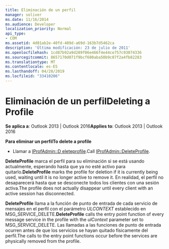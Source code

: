 ```yaml
---
title: Eliminación de un perfil
manager: soliver
ms.date: 11/16/2014
ms.audience: Developer
localization_priority: Normal
api_type:
- COM
ms.assetid: 4d01ab2e-40fd-409d-a69d-163b7d5462ca
description: 'Última modificación: 23 de julio de 2011'
ms.openlocfilehash: 1cd87b92a9d289f06e466f4e44ce757c93074336
ms.sourcegitcommit: 8657170d071f9bcf680aba50b9c07f2a4fb82283
ms.translationtype: MT
ms.contentlocale: es-ES
ms.lasthandoff: 04/28/2019
ms.locfileid: "33410206"
---
```

# <a name="deleting-a-profile"></a><span data-ttu-id="d8c02-103">Eliminación de un perfil</span><span class="sxs-lookup"><span data-stu-id="d8c02-103">Deleting a Profile</span></span>

  
  
<span data-ttu-id="d8c02-104">**Se aplica a**: Outlook 2013 | Outlook 2016</span><span class="sxs-lookup"><span data-stu-id="d8c02-104">**Applies to**: Outlook 2013 | Outlook 2016</span></span> 
  
 <span data-ttu-id="d8c02-105">**Para eliminar un perfil**</span><span class="sxs-lookup"><span data-stu-id="d8c02-105">**To delete a profile**</span></span>
  
- <span data-ttu-id="d8c02-106">Llamar a [IProfAdmin::D eleteprofile](iprofadmin-deleteprofile.md).</span><span class="sxs-lookup"><span data-stu-id="d8c02-106">Call [IProfAdmin::DeleteProfile](iprofadmin-deleteprofile.md).</span></span>
    
 <span data-ttu-id="d8c02-107">**DeleteProfile** marca el perfil para su eliminación si se está usando actualmente, esperando hasta que ya no esté activo para quitarlo.</span><span class="sxs-lookup"><span data-stu-id="d8c02-107">**DeleteProfile** marks the profile for deletion if it is currently being used, waiting until it is no longer active to remove it.</span></span> <span data-ttu-id="d8c02-108">En realidad, el perfil no desaparecerá hasta que se desconecte todos los clientes con una sesión activa.</span><span class="sxs-lookup"><span data-stu-id="d8c02-108">The profile does not actually disappear until every client with an active session has disconnected.</span></span> 
  
 <span data-ttu-id="d8c02-109">**DeleteProfile** llama a la función de punto de entrada de cada servicio de mensajes en el perfil con el parámetro _ULCONTEXT_ establecido en MSG_SERVICE_DELETE.</span><span class="sxs-lookup"><span data-stu-id="d8c02-109">**DeleteProfile** calls the entry point function of every message service in the profile with the  _ulContext_ parameter set to MSG_SERVICE_DELETE.</span></span> <span data-ttu-id="d8c02-110">Las llamadas a las funciones de punto de entrada ocurren antes de que los servicios se hayan quitado físicamente del perfil.</span><span class="sxs-lookup"><span data-stu-id="d8c02-110">The calls to the entry point functions occur before the services are physically removed from the profile.</span></span> 
  

